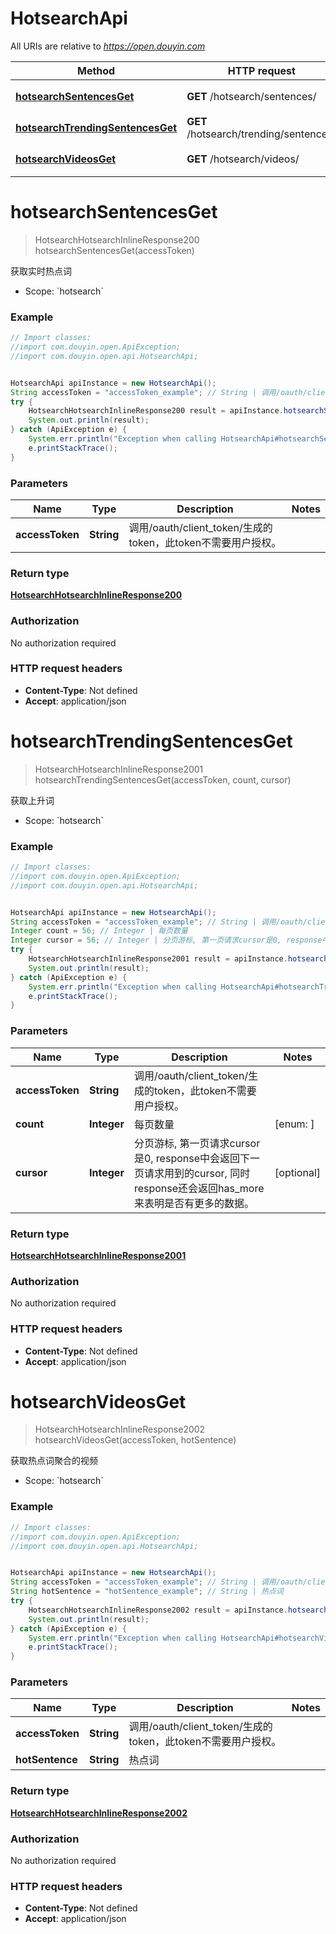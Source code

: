 # HotsearchApi

All URIs are relative to *https://open.douyin.com*

Method | HTTP request | Description
------------- | ------------- | -------------
[**hotsearchSentencesGet**](HotsearchApi.md#hotsearchSentencesGet) | **GET** /hotsearch/sentences/ | 获取实时热点词
[**hotsearchTrendingSentencesGet**](HotsearchApi.md#hotsearchTrendingSentencesGet) | **GET** /hotsearch/trending/sentences/ | 获取上升词
[**hotsearchVideosGet**](HotsearchApi.md#hotsearchVideosGet) | **GET** /hotsearch/videos/ | 获取热点词聚合的视频

<a name="hotsearchSentencesGet"></a>
# **hotsearchSentencesGet**
> HotsearchHotsearchInlineResponse200 hotsearchSentencesGet(accessToken)

获取实时热点词

* Scope: &#x60;hotsearch&#x60; 

### Example
```java
// Import classes:
//import com.douyin.open.ApiException;
//import com.douyin.open.api.HotsearchApi;


HotsearchApi apiInstance = new HotsearchApi();
String accessToken = "accessToken_example"; // String | 调用/oauth/client_token/生成的token，此token不需要用户授权。
try {
    HotsearchHotsearchInlineResponse200 result = apiInstance.hotsearchSentencesGet(accessToken);
    System.out.println(result);
} catch (ApiException e) {
    System.err.println("Exception when calling HotsearchApi#hotsearchSentencesGet");
    e.printStackTrace();
}
```

### Parameters

Name | Type | Description  | Notes
------------- | ------------- | ------------- | -------------
 **accessToken** | **String**| 调用/oauth/client_token/生成的token，此token不需要用户授权。 |

### Return type

[**HotsearchHotsearchInlineResponse200**](HotsearchHotsearchInlineResponse200.md)

### Authorization

No authorization required

### HTTP request headers

 - **Content-Type**: Not defined
 - **Accept**: application/json

<a name="hotsearchTrendingSentencesGet"></a>
# **hotsearchTrendingSentencesGet**
> HotsearchHotsearchInlineResponse2001 hotsearchTrendingSentencesGet(accessToken, count, cursor)

获取上升词

* Scope: &#x60;hotsearch&#x60; 

### Example
```java
// Import classes:
//import com.douyin.open.ApiException;
//import com.douyin.open.api.HotsearchApi;


HotsearchApi apiInstance = new HotsearchApi();
String accessToken = "accessToken_example"; // String | 调用/oauth/client_token/生成的token，此token不需要用户授权。
Integer count = 56; // Integer | 每页数量
Integer cursor = 56; // Integer | 分页游标, 第一页请求cursor是0, response中会返回下一页请求用到的cursor, 同时response还会返回has_more来表明是否有更多的数据。
try {
    HotsearchHotsearchInlineResponse2001 result = apiInstance.hotsearchTrendingSentencesGet(accessToken, count, cursor);
    System.out.println(result);
} catch (ApiException e) {
    System.err.println("Exception when calling HotsearchApi#hotsearchTrendingSentencesGet");
    e.printStackTrace();
}
```

### Parameters

Name | Type | Description  | Notes
------------- | ------------- | ------------- | -------------
 **accessToken** | **String**| 调用/oauth/client_token/生成的token，此token不需要用户授权。 |
 **count** | **Integer**| 每页数量 | [enum: ]
 **cursor** | **Integer**| 分页游标, 第一页请求cursor是0, response中会返回下一页请求用到的cursor, 同时response还会返回has_more来表明是否有更多的数据。 | [optional]

### Return type

[**HotsearchHotsearchInlineResponse2001**](HotsearchHotsearchInlineResponse2001.md)

### Authorization

No authorization required

### HTTP request headers

 - **Content-Type**: Not defined
 - **Accept**: application/json

<a name="hotsearchVideosGet"></a>
# **hotsearchVideosGet**
> HotsearchHotsearchInlineResponse2002 hotsearchVideosGet(accessToken, hotSentence)

获取热点词聚合的视频

* Scope: &#x60;hotsearch&#x60; 

### Example
```java
// Import classes:
//import com.douyin.open.ApiException;
//import com.douyin.open.api.HotsearchApi;


HotsearchApi apiInstance = new HotsearchApi();
String accessToken = "accessToken_example"; // String | 调用/oauth/client_token/生成的token，此token不需要用户授权。
String hotSentence = "hotSentence_example"; // String | 热点词
try {
    HotsearchHotsearchInlineResponse2002 result = apiInstance.hotsearchVideosGet(accessToken, hotSentence);
    System.out.println(result);
} catch (ApiException e) {
    System.err.println("Exception when calling HotsearchApi#hotsearchVideosGet");
    e.printStackTrace();
}
```

### Parameters

Name | Type | Description  | Notes
------------- | ------------- | ------------- | -------------
 **accessToken** | **String**| 调用/oauth/client_token/生成的token，此token不需要用户授权。 |
 **hotSentence** | **String**| 热点词 |

### Return type

[**HotsearchHotsearchInlineResponse2002**](HotsearchHotsearchInlineResponse2002.md)

### Authorization

No authorization required

### HTTP request headers

 - **Content-Type**: Not defined
 - **Accept**: application/json


